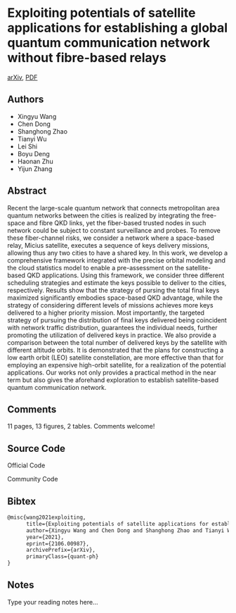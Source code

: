 
# Exploiting potentials of satellite applications for establishing a global quantum communication network without fibre-based relays

[arXiv](https://arxiv.org/abs/2106.0987), [PDF](https://arxiv.org/pdf/2106.0987.pdf)

## Authors

- Xingyu Wang
- Chen Dong
- Shanghong Zhao
- Tianyi Wu
- Lei Shi
- Boyu Deng
- Haonan Zhu
- Yijun Zhang

## Abstract

Recent the large-scale quantum network that connects metropolitan area quantum networks between the cities is realized by integrating the free-space and fibre QKD links, yet the fiber-based trusted nodes in such network could be subject to constant surveillance and probes. To remove these fiber-channel risks, we consider a network where a space-based relay, Micius satellite, executes a sequence of keys delivery missions, allowing thus any two cities to have a shared key. In this work, we develop a comprehensive framework integrated with the precise orbital modeling and the cloud statistics model to enable a pre-assessment on the satellite-based QKD applications. Using this framework, we consider three different scheduling strategies and estimate the keys possible to deliver to the cities, respectively. Results show that the strategy of pursing the total final keys maximized significantly embodies space-based QKD advantage, while the strategy of considering different levels of missions achieves more keys delivered to a higher priority mission. Most importantly, the targeted strategy of pursuing the distribution of final keys delivered being coincident with network traffic distribution, guarantees the individual needs, further promoting the utilization of delivered keys in practice. We also provide a comparison between the total number of delivered keys by the satellite with different altitude orbits. It is demonstrated that the plans for constructing a low earth orbit (LEO) satellite constellation, are more effective than that for employing an expensive high-orbit satellite, for a realization of the potential applications. Our works not only provides a practical method in the near term but also gives the aforehand exploration to establish satellite-based quantum communication network.

## Comments

11 pages, 13 figures, 2 tables. Comments welcome!

## Source Code

Official Code



Community Code



## Bibtex

```tex
@misc{wang2021exploiting,
      title={Exploiting potentials of satellite applications for establishing a global quantum communication network without fibre-based relays}, 
      author={Xingyu Wang and Chen Dong and Shanghong Zhao and Tianyi Wu and Lei Shi and Boyu Deng and Haonan Zhu and Yijun Zhang},
      year={2021},
      eprint={2106.00987},
      archivePrefix={arXiv},
      primaryClass={quant-ph}
}
```

## Notes

Type your reading notes here...

